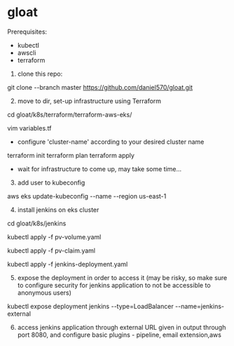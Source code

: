 # gloat

Prerequisites:
- kubectl
- awscli
- terraform

1. clone this repo:

git clone --branch master https://github.com/daniel570/gloat.git

2. move to dir, set-up infrastructure using Terraform

cd gloat/k8s/terraform/terraform-aws-eks/

vim variables.tf

* configure 'cluster-name' according to your desired cluster name

terraform init
terraform plan
terraform apply

* wait for infrastructure to come up, may take some time...

3. add user to kubeconfig

aws eks update-kubeconfig --name <cluster-name> --region us-east-1
  
4. install jenkins on eks cluster

cd gloat/k8s/jenkins

kubectl apply -f pv-volume.yaml

kubectl apply -f pv-claim.yaml

kubectl apply -f jenkins-deployment.yaml

5. expose the deployment in order to access it (may be risky, so make sure to configure security for jenkins application to not be accessible to anonymous users)

kubectl expose deployment jenkins --type=LoadBalancer --name=jenkins-external

6. access jenkins application through external URL given in output through port 8080, and configure basic plugins - pipeline, email extension,aws

